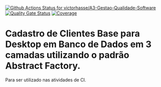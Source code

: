 [![Github Actions Status for victorhasse/A3-Gestao-Qualidade-Software](https://github.com/victorhasse/A3-Gestao-Qualidade-Software/workflows/Integra%C3%A7%C3%A3o%20continua%20de%20Java%20com%20Maven/badge.svg)](https://github.com/victorhasse/A3-Gestao-Qualidade-Software/actions) 
[![Quality Gate Status](https://sonarcloud.io/api/project_badges/measure?project=victorhasse_A3-Gestao-Qualidade-Software&metric=alert_status)](https://sonarcloud.io/summary/new_code?id=victorhasse_A3-Gestao-Qualidade-Software)
[![Coverage](https://sonarcloud.io/api/project_badges/measure?project=victorhasse_A3-Gestao-Qualidade-Software&metric=coverage)](https://sonarcloud.io/component_measures?id=victorhasse_A3-Gestao-Qualidade-Software&metric=coverage)

# Cadastro de Clientes Base para Desktop em Banco de Dados em 3 camadas utilizando o padrão Abstract Factory.

Para ser utilizado nas atividades de CI.
